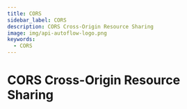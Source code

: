 ```yaml
---
title: CORS
sidebar_label: CORS
description: CORS Cross-Origin Resource Sharing
image: img/api-autoflow-logo.png
keywords:
  - CORS
---
```


# CORS Cross-Origin Resource Sharing

